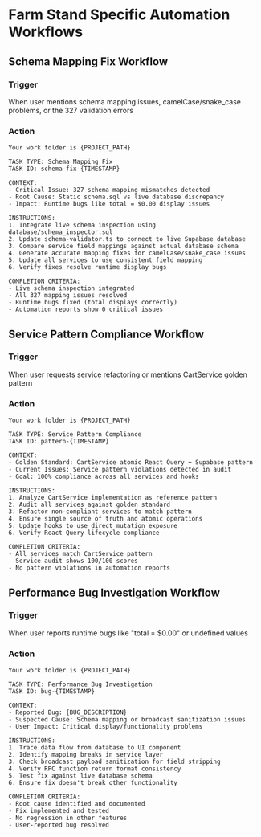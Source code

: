 # Farm Stand Specific Automation Workflows

## Schema Mapping Fix Workflow

### Trigger
When user mentions schema mapping issues, camelCase/snake_case problems, or the 327 validation errors

### Action
```
Your work folder is {PROJECT_PATH}

TASK TYPE: Schema Mapping Fix
TASK ID: schema-fix-{TIMESTAMP}

CONTEXT:
- Critical Issue: 327 schema mapping mismatches detected
- Root Cause: Static schema.sql vs live database discrepancy
- Impact: Runtime bugs like total = $0.00 display issues

INSTRUCTIONS:
1. Integrate live schema inspection using database/schema_inspector.sql
2. Update schema-validator.ts to connect to live Supabase database
3. Compare service field mappings against actual database schema
4. Generate accurate mapping fixes for camelCase/snake_case issues
5. Update all services to use consistent field mapping
6. Verify fixes resolve runtime display bugs

COMPLETION CRITERIA:
- Live schema inspection integrated
- All 327 mapping issues resolved
- Runtime bugs fixed (total displays correctly)
- Automation reports show 0 critical issues
```

## Service Pattern Compliance Workflow

### Trigger
When user requests service refactoring or mentions CartService golden pattern

### Action
```
Your work folder is {PROJECT_PATH}

TASK TYPE: Service Pattern Compliance
TASK ID: pattern-{TIMESTAMP}

CONTEXT:
- Golden Standard: CartService atomic React Query + Supabase pattern
- Current Issues: Service pattern violations detected in audit
- Goal: 100% compliance across all services and hooks

INSTRUCTIONS:
1. Analyze CartService implementation as reference pattern
2. Audit all services against golden standard
3. Refactor non-compliant services to match pattern
4. Ensure single source of truth and atomic operations
5. Update hooks to use direct mutation exposure
6. Verify React Query lifecycle compliance

COMPLETION CRITERIA:
- All services match CartService pattern
- Service audit shows 100/100 scores
- No pattern violations in automation reports
```

## Performance Bug Investigation Workflow

### Trigger
When user reports runtime bugs like "total = $0.00" or undefined values

### Action
```
Your work folder is {PROJECT_PATH}

TASK TYPE: Performance Bug Investigation
TASK ID: bug-{TIMESTAMP}

CONTEXT:
- Reported Bug: {BUG_DESCRIPTION}
- Suspected Cause: Schema mapping or broadcast sanitization issues
- User Impact: Critical display/functionality problems

INSTRUCTIONS:
1. Trace data flow from database to UI component
2. Identify mapping breaks in service layer
3. Check broadcast payload sanitization for field stripping
4. Verify RPC function return format consistency
5. Test fix against live database schema
6. Ensure fix doesn't break other functionality

COMPLETION CRITERIA:
- Root cause identified and documented
- Fix implemented and tested
- No regression in other features
- User-reported bug resolved
```
